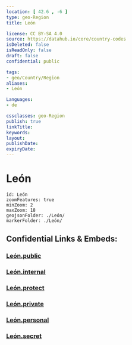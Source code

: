 ```yaml
---
location: [ 42.6 , -6 ] 
type: geo-Region
title: León

license: CC BY-SA 4.0
source: https://datahub.io/core/country-codes
isDeleted: false
isReadOnly: false
draft: false
confidential: public

tags:
- geo/Country/Region
aliases:
- León

Languages:
- de

cssclasses: geo-Region
publish: true
linkTitle: 
keywords: 
layout: 
publishDate: 
expiryDate: 
---
```


# León

```leaflet
id: León
zoomFeatures: true 
minZoom: 2 
maxZoom: 18
geojsonFolder: ./León/
markerFolder: ./León/
```


## Confidential Links & Embeds: 

### [León.public](/_public/\Earth\Continent\Europe\Europe~South\Spain\Provinces~Spain\Castilla_y_León\counties~Castillay_LeónLeón.public.md) 

### [León.internal](/_internal/\Earth\Continent\Europe\Europe~South\Spain\Provinces~Spain\Castilla_y_León\counties~Castillay_LeónLeón.internal.md) 

### [León.protect](/_protect/\Earth\Continent\Europe\Europe~South\Spain\Provinces~Spain\Castilla_y_León\counties~Castillay_LeónLeón.protect.md) 

### [León.private](/_private/\Earth\Continent\Europe\Europe~South\Spain\Provinces~Spain\Castilla_y_León\counties~Castillay_LeónLeón.private.md) 

### [León.personal](/_personal/\Earth\Continent\Europe\Europe~South\Spain\Provinces~Spain\Castilla_y_León\counties~Castillay_LeónLeón.personal.md) 

### [León.secret](/_secret/\Earth\Continent\Europe\Europe~South\Spain\Provinces~Spain\Castilla_y_León\counties~Castillay_LeónLeón.secret.md)

